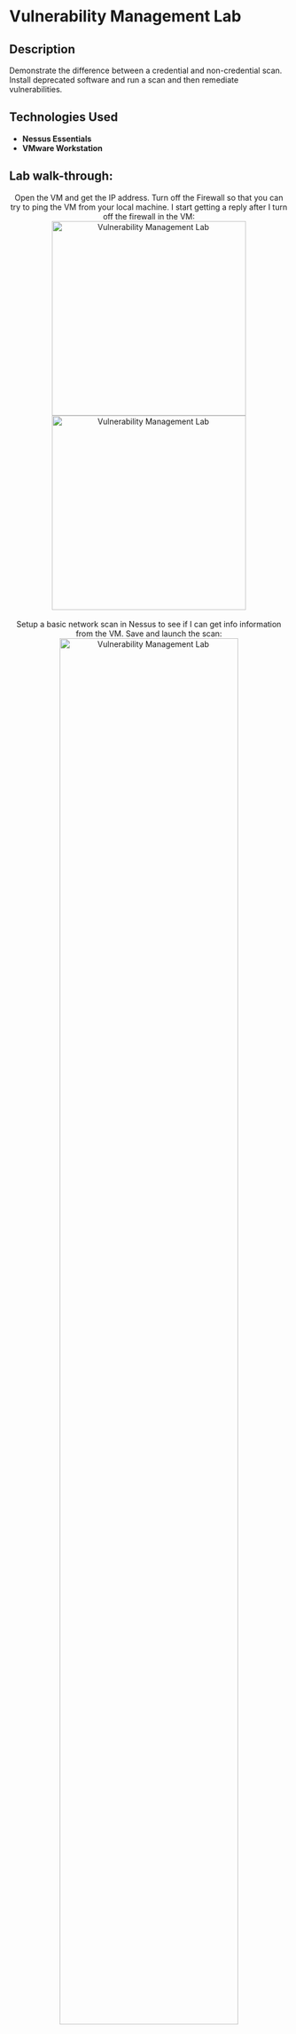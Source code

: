 <h1>Vulnerability Management Lab</h1>


<h2>Description</h2>
Demonstrate the difference between a credential and non-credential scan. Install deprecated software and run a scan and then remediate vulnerabilities.
<br />


<h2>Technologies Used</h2>

- <b>Nessus Essentials</b> 
- <b>VMware Workstation</b>



<h2>Lab walk-through:</h2>

<p align="center">
Open the VM and get the IP address. Turn off the Firewall so that you can try to ping the VM from your local machine. I start getting a reply after I turn off the firewall in the VM: 
<br/>
  <img src="https://imgur.com/Cn2KPqq.png" width="350" alt="Vulnerability Management Lab" hspace="20" />
  <img src="https://imgur.com/NXQTgS8.png" width="350" alt="Vulnerability Management Lab"/> 
<br />
<br />
 Setup a basic network scan in Nessus to see if I can get info information from the VM. Save and launch the scan: <br/>
<img src="https://imgur.com/1V1F3Jf.png" height="80%" width="80%" alt="Vulnerability Management Lab"/>
<br />
 <img src="https://imgur.com/Q18kB2K.png" height="80%" width="80%" alt="Vulnerability Management Lab"/>
<br />
<br />
Review the non-credential scan results when complete:  <br/>
<img src="https://imgur.com/vLjNTSj.png" height="80%" width="80%" alt="Vulnerability Management Lab"/>
<br />
<img src="https://imgur.com/GjK0nVY.png" height="80%" width="80%" alt="Vulnerability Management Lab"/>  
<br />
<br />
Edit the basic scan to run with Nessus/Tenable recommendations:
<br/>
- <b>Remote Registry enabled</b> <br />
  <img src="https://imgur.com/4K4flWQ.png" height="40%" width="40%" alt="Vulnerability Management Lab"/>
<br />
- <b>File and Printer Sharing on</b> <br />
  <img src="https://imgur.com/a44BgOC.png" height="50%" width="50%" alt="Vulnerability Management Lab"/>
<br />
- <b>Notifications disabled in User Account Control Settings</b> <br />
- <b>Add a policy in the Registry (for scanning a host that is not an admin). Documentation <a href="https://community.tenable.com/s/article/Scanning-with-non-default-Windows-Administrator-Account">here</a>.</b> <br />
<br />
  Now that the above changes are made in the VM, we can go into Nessus Essentials and setup the scan with Windows credentials. Doing this will allow the scanner to dig for more information and find more vulnerabilities:  <br/>
<img src="https://imgur.com/p4Wkonb.png" height="50%" width="50%" alt="Vulnerability Management Lab"/>

<br />
<br />
Look at the results of the credentialed scan. THere are more vulnerabilities listed now compared to when we ran a basic scan in the beginning of the lab:  <br/>
<img src="https://imgur.com/TGSumO0.png" height="80%" width="80%" alt="Vulnerability Management Lab"/>
<br />
<img src="https://imgur.com/BSpnFPc.png" height="80%" width="80%" alt="Vulnerability Management Lab"/>
<br />
<br />
I wanted to install a deprecated version of Firefox on my VM to see how that would affect the vulnerability scan. Once Firefox is installed, I am going to run the same scan to see how the results change:  <br/>
<img src="https://imgur.com/L6kGbKO.png" height="50%" width="50%" alt="Vulnerability Management Lab"/>
<br />
<br />
There are a lot more vulnerabilities on the VM after installing an old version of Firefox. If you look in the History tab, you can see that the amount of critical vulnerabilities has increased in the pie chart towards the right-side of the screen:  <br/>
<img src="https://imgur.com/iZahTSx.png" height="80%" width="80%" alt="Vulnerability Management Lab"/><br/>
<img src="https://imgur.com/jfQ7dgv.png" height="80%" width="80%" alt="Vulnerability Management Lab"/><br/>
<img src="https://imgur.com/DVXEaR3.png" height="80%" width="80%" alt="Vulnerability Management Lab"/><br/>


<br />
<br />
Start remediating vulnerabilities. A lot of critical vulnerabilities stem from Firefox and Windows 10 being out of date. Run Windows 10 updates and uninstall Firefox. I could have also updated Firefox, but since I installed a deprecated version of Firefox for the sake of this lab, I am just going to uninstall the software.<br/>
<img src="https://imgur.com/F4zV0ky.png" height="50%" width="50%" alt="Vulnerability Management Lab"/>

<br />
<br />
After updating Windows 10 and uninstalling Firefox, we can see that there are no more critical vulnerabilities:  <br/>
<img src="https://imgur.com/sV8Rysd.png" height="80%" width="80%" alt="Vulnerability Management Lab"/> <br/><br/>
In the VPR Threat tab, we can see that the Firefox threat is no longer there. While here, we can click on the threat present and view more details. There is a "See Also" link that takes us to another site that gives more information on the threat as well:  <br/>
<img src="https://imgur.com/NuMAuKj.png" height="80%" width="80%" alt="Vulnerability Management Lab"/> <br/><br/>
The History tab here shows that as we remediated the vulnerabilities, there are less vulnerabilities present on the VM. Furthermore, there are no critical vulnerabilities:  <br/>
<img src="https://imgur.com/1iEDLRz.png" height="80%" width="80%" alt="Vulnerability Management Lab"/>

<br />
<br />
</p>

<!--
 ```diff
- text in red
+ text in green
! text in orange
# text in gray
@@ text in purple (and bold)@@
```
--!>
